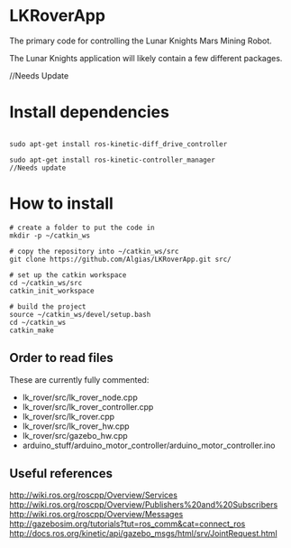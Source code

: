 # LKRoverApp
The primary code for controlling the Lunar Knights Mars Mining Robot.

The Lunar Knights application will likely contain a few different packages.

//Needs Update
  
# Install dependencies
```

sudo apt-get install ros-kinetic-diff_drive_controller

sudo apt-get install ros-kinetic-controller_manager
//Needs update
```
# How to install

```
# create a folder to put the code in
mkdir -p ~/catkin_ws

# copy the repository into ~/catkin_ws/src
git clone https://github.com/Algias/LKRoverApp.git src/

# set up the catkin workspace
cd ~/catkin_ws/src
catkin_init_workspace

# build the project
source ~/catkin_ws/devel/setup.bash
cd ~/catkin_ws
catkin_make
```


## Order to read files
These are currently fully commented:
- lk\_rover/src/lk\_rover\_node.cpp
- lk\_rover/src/lk\_rover\_controller.cpp
- lk\_rover/src/lk\_rover.cpp
- lk\_rover/src/lk\_rover\_hw.cpp
- lk\_rover/src/gazebo\_hw.cpp
- arduino\_stuff/arduino\_motor\_controller/arduino\_motor\_controller.ino

## Useful references
http://wiki.ros.org/roscpp/Overview/Services
http://wiki.ros.org/roscpp/Overview/Publishers%20and%20Subscribers
http://wiki.ros.org/roscpp/Overview/Messages
http://gazebosim.org/tutorials?tut=ros_comm&cat=connect_ros
http://docs.ros.org/kinetic/api/gazebo_msgs/html/srv/JointRequest.html


